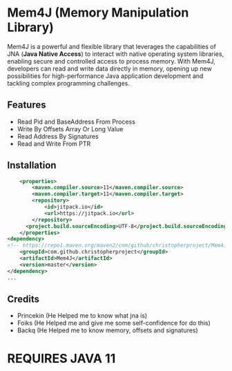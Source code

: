 # Mem4J (Memory Manipulation Library)

Mem4J is a powerful and flexible library that leverages the capabilities of JNA (**Java Native Access**) to interact with native operating system libraries, enabling secure and controlled access to process memory. With Mem4J, developers can read and write data directly in memory, opening up new possibilities for high-performance Java application development and tackling complex programming challenges.

## Features

- Read Pid and BaseAddress From Process 
- Write By Offsets Array Or Long Value
- Read Address By Signatures
- Read and Write From PTR

## Installation
```xml
    <properties>
        <maven.compiler.source>11</maven.compiler.source>
        <maven.compiler.target>11</maven.compiler.target>
        <repository>
            <id>jitpack.io</id>
            <url>https://jitpack.io</url>
        </repository>
      <project.build.sourceEncoding>UTF-8</project.build.sourceEncoding>
    </properties>
<dependency>
<!-- https://repo1.maven.org/maven2/com/github/christopherproject/Mem4J/ -->
    <groupId>com.github.christopherproject</groupId>
    <artifactId>Mem4J</artifactId>
    <version>master</version>
</dependency>
...
```

## Credits

- Princekin (He Helped me to know what jna is)
- Foiks (He Helped me and give me some self-confidence for do this)
- Backq (He Helped me to know memory, offsets and signatures)

# REQUIRES JAVA 11
